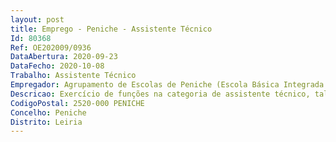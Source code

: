 ```yaml
--- 
layout: post
title: Emprego - Peniche - Assistente Técnico
Id: 80368
Ref: OE202009/0936
DataAbertura: 2020-09-23
DataFecho: 2020-10-08
Trabalho: Assistente Técnico
Empregador: Agrupamento de Escolas de Peniche (Escola Básica Integrada de Peniche - Sede)
Descricao: Exercício de funções na categoria de assistente técnico, tal como descrito no Anexo referido no nº 2 do artigo 88º da LTFP
CodigoPostal: 2520-000 PENICHE
Concelho: Peniche
Distrito: Leiria
--- 
```

